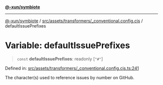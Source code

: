 [**@-xun/symbiote**](../../../../../README.md)

***

[@-xun/symbiote](../../../../../README.md) / [src/assets/transformers/\_conventional.config.cjs](../README.md) / defaultIssuePrefixes

# Variable: defaultIssuePrefixes

> `const` **defaultIssuePrefixes**: readonly \[`"#"`\]

Defined in: [src/assets/transformers/\_conventional.config.cjs.ts:241](https://github.com/Xunnamius/symbiote/blob/03d0f5ec06412a1a9df5554ab91ab42206eb76e6/src/assets/transformers/_conventional.config.cjs.ts#L241)

The character(s) used to reference issues by number on GitHub.
